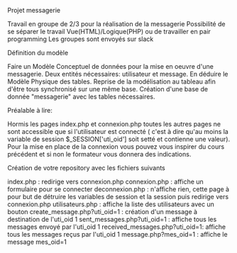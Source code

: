 Projet messagerie

Travail en groupe de 2/3 pour la réalisation de la messagerie
Possibilité de se séparer le travail Vue(HTML)/Logique(PHP) ou de travailler en pair programming
Les groupes sont envoyés sur slack



Définition du modèle

Faire un Modèle Conceptuel de données pour la mise en oeuvre d'une messagerie. Deux entités nécessaires: utilisateur et message.
En déduire le Modèle Physique des tables.
Reprise de la modélisation au tableau afin d'être tous synchronisé sur une même base.
Création d'une base de donnée "messagerie" avec les tables nécessaires.



Préalable à lire:

Hormis les pages index.php et connexion.php toutes les autres pages ne sont accessible que si l'utilisateur est connecté ( c'est à dire qu'au moins la variable de session $_SESSION['uti_oid'] soit setté et contienne une valeur).
Pour la mise en place de la connexion vous pouvez vous inspirer du cours précédent et si non le formateur vous donnera des indications.



Création de votre repository avec les fichiers suivants

index.php : redirige vers connexion.php
connexion.php : affiche un formulaire pour se connecter
deconnexion.php : n'affiche rien, cette page à pour but de détruire les variables de session et la session puis redirige vers connexion.php
utilisateurs.php : affiche la liste des utilisateurs avec un bouton
create_message.php?uti_oid=1 : création d'un message à destination de l'uti_oid 1
sent_messages.php?uti_oid=1 : affiche tous les messages envoyé par l'uti_oid 1
received_messages.php?uti_oid=1: affiche tous les messages reçus par l'uti_oid 1
message.php?mes_oid=1 : affiche le message mes_oid=1